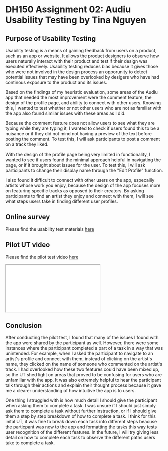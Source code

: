# DH150 Assignment 02: Audiu Usability Testing by Tina Nguyen 

## Purpose of Usability Testing 

Usability testing is a means of gaining feedback from users on a product, such as an app or website. It allows the product designers to observe how users naturally interact with their product and test if their design was executed effectively. Usability testing reduces bias because it gives those who were not involved in the design process an opporunity to detect potential issues that may have been overlooked by desigers who have had continous exposure to the product and its issues.

Based on the findings of my heuristic evaluation, some areas of the Audiu app that needed the most improvement were the comment feature, the design of the profile page, and ability to connect with other users. Knowing this, I wanted to test whether or not other users who are not as familiar with the app also found similar issues with these areas as I did. 

Because the comment feature does not allow users to see what they are typing while they are typing it, I wanted to check if users found this to be a nuisance or if they did not mind not having a preview of the text before posting the comment. To test this, I will ask participants to post a comment on a track they liked. 

With the design of the profile page being very limited in functionality, I wanted to see if users found the minimal approach helpful in navigating the page, or if it brought about issues for the user. To test this, I will ask participants to change their display name through the "Edit Profile" function. 

I also found it difficult to connect with other users on the app, especailly artists whose work you enjoy, because the design of the app focuses more on featuring specific tracks as opposed to their creators. By asking participants to find an artist they enjoy and connect with them, I will see what steps users take in finding different user profiles. 

## Online survey

Please find the usability test materials [here](https://forms.gle/4FGyxN1AqHjKCFvt5)

## Pilot UT video

Please find the pilot test video [here](https://drive.google.com/file/d/1kjGMlIXADN6FDesBgsSNVxuQia4fe8XY/view?usp=drivesdk)

<!DOCTYPE html>
<html>
<body>
  
  <iframe src="url video in google drive/preview" ></iframe>

## Conclusion 

After conducting the pilot test, I found that many of the issues I found with the app were shared by the participant as well. However, there were some instances where the participant completed a part of a task in a way that was unintended. For example, when I asked the participant to navigate to an artist's profile and connect with them, instead of clicking on the artist's name, they clicked on the name of someone who commented on the artist's track. I had overlooked how these two features could have been mixed up, so the UT shed light on areas that proved to be confusing for users who are unfamiliar with the app. It was also extremely helpful to hear the participant talk through their actions and explain their thought process because it gave me a clearer understanding of how intuitive the app is to users. 

One thing I struggled with is how much detail I should give the participant when asking them to complete a task. I was unsure if I should just simply ask them to complete a task without further instruction, or if I should give them a step by step breakdown of how to complete a task. I think for this inital UT, it was fine to break down each task into different steps beacuse the particpant was new to the app and formatting the tasks this way tests user recognition of the different features. In the future, I will try giving less detail on how to complete each task to observe the different paths users take to complete a task. 
